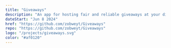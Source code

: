 ```yaml
---
title: "Giveaways"
description: "An app for hosting fair and reliable giveaways at your discord."
dateStart: "Jun 8 2024"
href: "https://github.com/zobweyt/Giveaways"
repo: "https://github.com/zobweyt/Giveaways"
logo: "/projects/giveaways.svg"
color: "#af0120"
---
```

